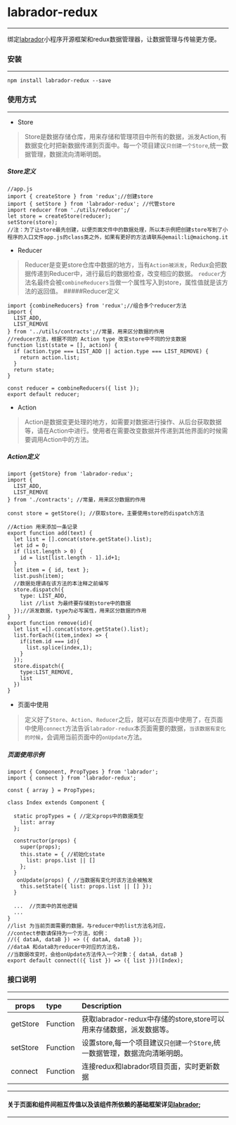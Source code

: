 # labrador-redux
***
绑定[labrador](https://github.com/maichong/labrador)小程序开源框架和redux数据管理器，让数据管理与传输更方便。
### 安装
---
```
npm install labrador-redux --save
```
### 使用方式
---
* Store
>Store是数据存储仓库，用来存储和管理项目中所有的数据，派发Action,有数据变化时把新数据传递到页面中。每一个项目建议`只创建一个Store`,统一数据管理，数据流向清晰明朗。
##### Store定义
```
//app.js
import { createStore } from 'redux';//创建store
import { setStore } from 'labrador-redux'; //代管store
import reducer from './utils/reducer';/
let store = createStore(reducer);
setStore(store);
//注：为了让store最先创建，以便页面文件中的数据处理，所以本示例把创建store写到了小程序的入口文件app.js的class类之外，如果有更好的方法请联系@email:li@maichong.it
```
* Reducer
>Reducer是变更store仓库中数据的地方，当有`Action被派发`，Redux会把数据传递到Reducer中，进行最后的数据检查，改变相应的数据。
`reducer`方法名最终会被`combineReducers`当做一个属性写入到store，属性值就是该方法的返回值。
#####Reducer定义
```
import {combineReducers} from 'redux';//组合多个reducer方法
import {
  LIST_ADD,
  LIST_REMOVE
} from '../utils/contracts';//常量，用来区分数据的作用
//reducer方法，根据不同的 Action type 改变store中不同的分支数据
function list(state = [], action) {
  if (action.type === LIST_ADD || action.type === LIST_REMOVE) {
    return action.list;
  }
  return state;
}

const reducer = combineReducers({ list });
export default reducer;
```
* Action
>Action是数据变更处理的地方，如需要对数据进行操作、从后台获取数据等，请在Action中进行。使用者在需要改变数据并传递到其他界面的时候需要调用Action中的方法。

##### Action定义
```
import {getStore} from 'labrador-redux';
import {
  LIST_ADD,
  LIST_REMOVE
} from './contracts'; //常量，用来区分数据的作用

const store = getStore(); //获取store，主要使用store的dispatch方法

//Action 用来添加一条记录
export function add(text) {
  let list = [].concat(store.getState().list);
  let id = 0;
  if (list.length > 0) {
    id = list[list.length - 1].id+1;
  }
  let item = { id, text };
  list.push(item);
  //数据处理请在该方法的本注释之前编写
  store.dispatch({
    type: LIST_ADD,
    list //list 为最终要存储到store中的数据
  });//派发数据，type为必写属性，用来区分数据的作用
}
export function remove(id){
  let list =[].concat(store.getState().list);
  list.forEach((item,index) => {
    if(item.id === id){
      list.splice(index,1);
    }
  });
  store.dispatch({
    type:LIST_REMOVE,
    list
  })
}

```
* 页面中使用
>定义好了`Store`、`Action`、`Reducer`之后，就可以在页面中使用了，在页面中使用`connect`方法告诉`labrador-redux`本页面需要的数据，`当该数据有变化的时候`，会调用当前页面中的`onUpdate`方法。
##### 页面使用示例
```
import { Component, PropTypes } from 'labrador';
import { connect } from 'labrador-redux';

const { array } = PropTypes;

class Index extends Component {

  static propTypes = { //定义props中的数据类型
    list: array
  };

  constructor(props) {
    super(props);
    this.state = { //初始化state
      list: props.list || []
    };
  }
   onUpdate(props) { //当数据有变化时该方法会被触发
    this.setState({ list: props.list || [] });
  }
  
  ...  //页面中的其他逻辑
  ...
}
//list 为当前页面需要的数据，与reducer中的list方法名对应，
//contect参数请保持为一个方法，如例：
//({ dataA, dataB }) => ({ dataA, dataB });
//dataA 和dataB为reducer中对应的方法名，
//当数据改变时，会给onUpdate方法传入一个对象：{ dataA, dataB }
export default connect(({ list }) => ({ list }))(Index);
```
### 接口说明

---
|props    |type | Description|
|---------|:----|:-----------|
|getStore|Function|获取labrador-redux中存储的store,store可以用来存储数据，派发数据等。|
|setStore|Function|设置store,每一个项目建议`只创建一个Store`,统一数据管理，数据流向清晰明朗。|
|connect|Function|连接redux和labrador项目页面，实时更新数据|


---
#### 关于页面和组件间相互传值以及该组件所依赖的基础框架详见[labrador](https://github.com/maichong/labrador);
---
